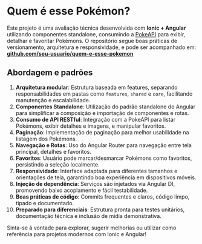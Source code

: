 # Quem é esse Pokémon?

Este projeto é uma avaliação técnica desenvolvida com **Ionic + Angular** utilizando componentes standalone, consumindo a [PokeAPI](https://pokeapi.co/) para exibir, detalhar e favoritar Pokémons. O repositório segue boas práticas de versionamento, arquitetura e responsividade, e pode ser acompanhado em:  
**[github.com/seu-usuario/quem-e-esse-pokemon](https://github.com/seu-usuario/quem-e-esse-pokemon)**

## Abordagem e padrões

1. **Arquitetura modular**: Estrutura baseada em features, separando responsabilidades em pastas como `features`, `shared` e `core`, facilitando manutenção e escalabilidade.
2. **Componentes Standalone**: Utilização do padrão standalone do Angular para simplificar a composição e importação de componentes e rotas.
3. **Consumo de API RESTful**: Integração com a PokeAPI para listar Pokémons, exibir detalhes e imagens, e manipular favoritos.
4. **Paginação**: Implementação de paginação para melhor usabilidade na listagem dos Pokémons.
5. **Navegação e Rotas**: Uso do Angular Router para navegação entre tela principal, detalhes e favoritos.
6. **Favoritos**: Usuário pode marcar/desmarcar Pokémons como favoritos, persistindo a seleção localmente.
7. **Responsividade**: Interface adaptada para diferentes tamanhos e orientações de tela, garantindo boa experiência em dispositivos móveis.
8. **Injeção de dependência**: Serviços são injetados via Angular DI, promovendo baixo acoplamento e fácil testabilidade.
9. **Boas práticas de código**: Commits frequentes e claros, código limpo, tipado e documentado.
10. **Preparado para diferenciais**: Estrutura pronta para testes unitários, documentação técnica e inclusão de mídia demonstrativa.

Sinta-se à vontade para explorar, sugerir melhorias ou utilizar como referência para projetos modernos com Ionic e Angular!
